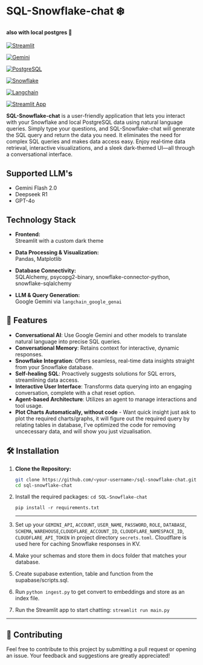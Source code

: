 # SQL-Snowflake-chat ❄️ 
#### also with local postgres 🐘



[![Streamlit](https://img.shields.io/badge/-Streamlit-FF4B4B?style=flat-square&logo=streamlit&logoColor=white)](https://streamlit.io/)

[![Gemini](https://img.shields.io/badge/-Gemini-412991?style=flat-square&logo=google-gemini&logoColor=white)](https://gemini.google.com/)

[![PostgreSQL](https://img.shields.io/badge/-PostgreSQL-336791?style=flat-square&logo=postgresql&logoColor=white)](https://www.postgresql.org/)



[![Snowflake](https://img.shields.io/badge/-Snowflake-29BFFF?style=flat-square&logo=snowflake&logoColor=white)](https://www.snowflake.com/en/)


[![Langchain](https://img.shields.io/badge/-Langchain-gray?style=flat-square)](https://www.langchain.com/)

[![Streamlit App](https://static.streamlit.io/badges/streamlit_badge_black_white.svg)](https://chat-sql-in-natural-language.streamlit.app/)


**SQL-Snowflake-chat** is a user-friendly application that lets you interact with your Snowflake and local PostgreSQL data using natural language queries. Simply type your questions, and SQL-Snowflake-chat will generate the SQL query and return the data you need. It eliminates the need for complex SQL queries and makes data access easy. Enjoy real‑time data retrieval, interactive visualizations, and a sleek dark-themed UI—all through a conversational interface.

## Supported LLM's


- Gemini Flash 2.0
- Deepseek R1
- GPT-4o


## Technology Stack

- **Frontend:**  
  Streamlit with a custom dark theme

- **Data Processing & Visualization:**  
  Pandas, Matplotlib

- **Database Connectivity:**  
  SQLAlchemy, psycopg2-binary, snowflake-connector-python, snowflake-sqlalchemy

- **LLM & Query Generation:**  
  Google Gemini via `langchain_google_genai`



## 🌟 Features

- **Conversational AI**: Use Google Gemini and other models to translate natural language into precise SQL queries.
- **Conversational Memory**: Retains context for interactive, dynamic responses.
- **Snowflake Integration**: Offers seamless, real-time data insights straight from your Snowflake database.
- **Self-healing SQL**: Proactively suggests solutions for SQL errors, streamlining data access.
- **Interactive User Interface**: Transforms data querying into an engaging conversation, complete with a chat reset option.
- **Agent-based Architecture**: Utilizes an agent to manage interactions and tool usage.
- **Plot Charts Automatically, without code** - Want quick insight just ask to plot the required charts/graphs, it will figure out the required query by relating tables in database, I've optimized the code for removing uncecessary data, and will show you just vizualisation.

## 🛠️ Installation

1. **Clone the Repository:**

   ```bash
   git clone https://github.com/<your-username>/sql-snowflake-chat.git
   cd sql-snowflake-chat
   ```

2. Install the required packages:
   ```cd SQL-Snowflake-chat```

   ```pip install -r requirements.txt```

   ---


3. Set up your `GEMINI_API`, `ACCOUNT`, `USER_NAME`, `PASSWORD`, `ROLE`, `DATABASE`, `SCHEMA`, `WAREHOUSE`,`CLOUDFLARE_ACCOUNT_ID`, `CLOUDFLARE_NAMESPACE_ID`,
   `CLOUDFLARE_API_TOKEN` in project directory `secrets.toml`.
   Cloudflare is used here for caching Snowflake responses in KV.



4. Make your schemas and store them in docs folder that matches your database.

5. Create supabase extention, table and function from the supabase/scripts.sql.

6. Run `python ingest.py` to get convert to embeddings and store as an index file.

7. Run the Streamlit app to start chatting:
   ```streamlit run main.py```

---
## 🤝 Contributing

Feel free to contribute to this project by submitting a pull request or opening an issue. Your feedback and suggestions are greatly appreciated!
